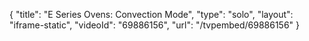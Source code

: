 {
    "title": "E Series Ovens: Convection Mode",
    "type": "solo",
    "layout": "iframe-static",
    "videoId": "69886156",
    "url": "\/tvpembed\/69886156"
}